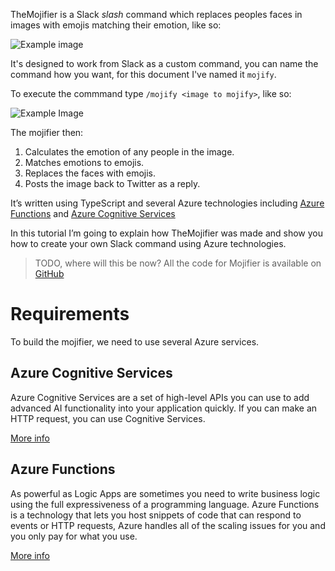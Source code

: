 TheMojifier is a Slack _slash_ command which replaces peoples faces in images with emojis matching their emotion, like so:

![Example image](/media-drafts/example-mojify-image.png)

It's designed to work from Slack as a custom command, you can name the command how you want, for this document I've named it `mojify`.

To execute the commmand type `/mojify <image to mojify>`, like so:

![Example Image](/media-drafts/9.slack-type-mojify.png)

The mojifier then:

1.  Calculates the emotion of any people in the image.
2.  Matches emotions to emojis.
3.  Replaces the faces with emojis.
4.  Posts the image back to Twitter as a reply.

It’s written using TypeScript and several Azure technologies including [Azure Functions](https://azure.microsoft.com/services/functions/&WT.mc_id=mojifier-sandbox-ashussai) and [Azure Cognitive Services](https://azure.microsoft.com/services/cognitive-services/?WT.mc_id=mojifier-sandbox-ashussai)

In this tutorial I’m going to explain how TheMojifier was made and show you how to create your own Slack command using Azure technologies.

> TODO, where will this be now?
> All the code for Mojifier is available on [GitHub](https://github.com/jawache/mojifier)

# Requirements

To build the mojifier, we need to use several Azure services.

## Azure Cognitive Services

Azure Cognitive Services are a set of high-level APIs you can use to add advanced AI functionality into your application quickly. If you can make an HTTP request, you can use Cognitive Services.

[More info](https://azure.microsoft.com/services/cognitive-services/?WT.mc_id=mojifier-sandbox-ashussai)

## Azure Functions

As powerful as Logic Apps are sometimes you need to write business logic using the full expressiveness of a programming language. Azure Functions is a technology that lets you host snippets of code that can respond to events or HTTP requests, Azure handles all of the scaling issues for you and you only pay for what you use.

[More info](https://azure.microsoft.com/services/functions/&WT.mc_id=mojifier-sandbox-ashussai)
